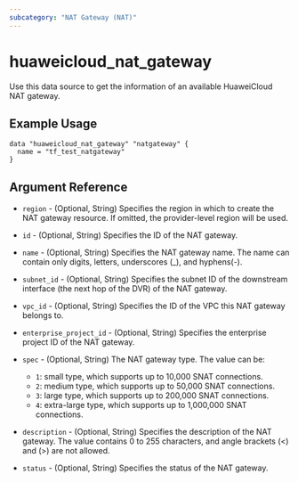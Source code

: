 ```yaml
---
subcategory: "NAT Gateway (NAT)"
---
```


# huaweicloud_nat_gateway

Use this data source to get the information of an available HuaweiCloud NAT gateway.


## Example Usage

```hcl
data "huaweicloud_nat_gateway" "natgateway" {
  name = "tf_test_natgateway"
}
```

## Argument Reference

* `region` - (Optional, String) Specifies the region in which to create the NAT gateway resource. 
    If omitted, the provider-level region will be used.

* `id` - (Optional, String) Specifies the ID of the NAT gateway.

* `name` - (Optional, String) Specifies the NAT gateway name. The name can
    contain only digits, letters, underscores (_), and hyphens(-).

* `subnet_id` - (Optional, String) Specifies the subnet ID of the
    downstream interface (the next hop of the DVR) of the NAT gateway.

* `vpc_id` - (Optional, String) Specifies the ID of the VPC this NAT
    gateway belongs to.

* `enterprise_project_id` - (Optional, String) Specifies the enterprise project
    ID of the NAT gateway.

* `spec` - (Optional, String) The NAT gateway type.
    The value can be:
    + `1`: small type, which supports up to 10,000 SNAT connections.
    + `2`: medium type, which supports up to 50,000 SNAT connections.
    + `3`: large type, which supports up to 200,000 SNAT connections.
    + `4`: extra-large type, which supports up to 1,000,000 SNAT connections.

* `description` - (Optional, String) Specifies the description of the NAT
   gateway. The value contains 0 to 255 characters, and angle brackets (<)
   and (>) are not allowed.

* `status` - (Optional, String) Specifies the status of the NAT gateway.
